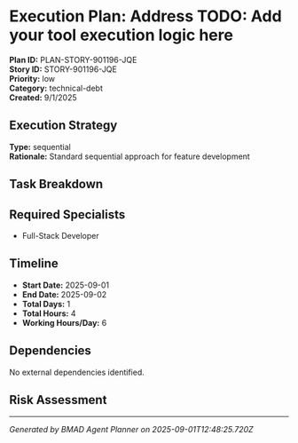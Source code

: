 # Execution Plan: Address TODO: Add your tool execution logic here

**Plan ID:** PLAN-STORY-901196-JQE    
**Story ID:** STORY-901196-JQE    
**Priority:** low    
**Category:** technical-debt    
**Created:** 9/1/2025

## Execution Strategy

**Type:** sequential  
**Rationale:** Standard sequential approach for feature development

## Task Breakdown



## Required Specialists

- Full-Stack Developer

## Timeline

- **Start Date:** 2025-09-01
- **End Date:** 2025-09-02  
- **Total Days:** 1
- **Total Hours:** 4
- **Working Hours/Day:** 6

## Dependencies

No external dependencies identified.

## Risk Assessment



---

*Generated by BMAD Agent Planner on 2025-09-01T12:48:25.720Z*
